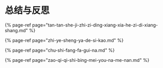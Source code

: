 # 总结与反思

{% page-ref page="tan-tan-she-ji-zhi-zi-ding-xiang-xia-he-zi-di-xiang-shang.md" %}

{% page-ref page="zhi-ye-sheng-ya-de-si-kao.md" %}

{% page-ref page="chu-shi-fang-fa-gui-na.md" %}

{% page-ref page="zao-qi-qi-shi-bing-mei-you-na-me-nan.md" %}




